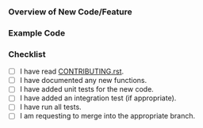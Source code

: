 ### Overview of New Code/Feature


### Example Code


### Checklist

- [ ] I have read [CONTRIBUTING.rst](https://github.com/samirelanduk/docupy/blob/master/.github/CONTRIBUTING.rst).
- [ ] I have documented any new functions.
- [ ] I have added unit tests for the new code.
- [ ] I have added an integration test (if appropriate).
- [ ] I have run all tests.
- [ ] I am requesting to merge into the appropriate branch.

